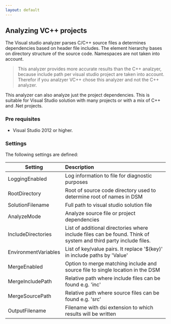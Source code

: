 ```yaml
---
layout: default
---
```

  
## Analyzing VC++ projects

The Visual studio analyzer parses C/C++ source files a determines dependencies based on header file includes.
The element hierarchy bases on directory structure of the source code. Namespaces are not taken into account.

> This analyzer provides more accurate results than the C++ analzyer, because include path per visual studio 
> project are taken into account. Therefor if you analzyer VC++ chose this analyzer and not the C++ analyzer.

This analyzer can also analyze just the project dependencies. 
This is suitable for Visual Studio solution with many projects or with a mix of C++ and .Net projects.

### Pre requisites
* Visual Studio 2012 or higher.

### Settings

The following settings are defined:

| Setting                  | Description                                                                    | 
| -------------------------|:-------------------------------------------------------------------------------|
| LoggingEnabled           | Log information to file for diagnostic purposes                                |
| RootDirectory            | Root of source code directory used to determine root of names in DSM           |
| SolutionFilename         | Full path to visual studio solution file                                       |
| AnalyzeMode              | Analyze source file or project dependencies                                    |
| IncludeDirectories       | List of additional directories where include files can be found. Think of system and third party include files. |
| EnvironmentVariables     | List of key/value pairs. It replace '$(key)' in include paths by 'Value'       |
| MergeEnabled             | Option to merge matching include and source file to single location in the DSM |
| MergeIncludePath         | Relative path where include files can be found e.g. 'inc'                      |
| MergeSourcePath          | Relative path where source files can be found e.g. 'src'                       |
| OutputFilename           | Filename with dsi extension to which results will be written                   |   

